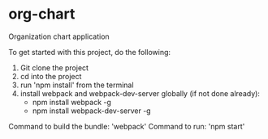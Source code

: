 # org-chart
Organization chart application

To get started with this project, do the following:
1) Git clone the project
2) cd into the project
3) run 'npm install' from the terminal
4) install webpack and webpack-dev-server globally (if not done already):
    - npm install webpack -g
    - npm install webpack-dev-server -g

Command to build the bundle: 'webpack'
Command to run: 'npm start'
